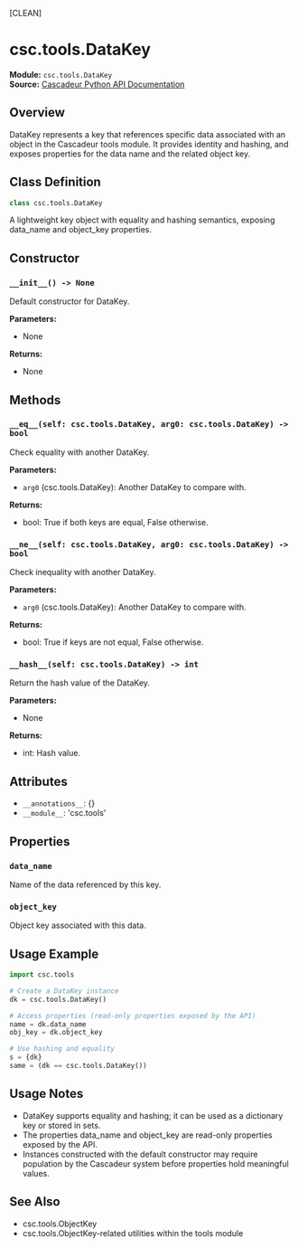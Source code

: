 [CLEAN]
<!-- Cleaned by batch script 2025-08-22 23:44 | Original: b4cd6143 -->

# csc.tools.DataKey

**Module:** `csc.tools.DataKey`  
**Source:** [Cascadeur Python API Documentation](https://cascadeur.com/python-api/_generate/csc.tools.DataKey.html)

## Overview

DataKey represents a key that references specific data associated with an object in the Cascadeur tools module. It provides identity and hashing, and exposes properties for the data name and the related object key.

## Class Definition

```python
class csc.tools.DataKey
```

A lightweight key object with equality and hashing semantics, exposing data_name and object_key properties.

## Constructor

### `__init__() -> None`

Default constructor for DataKey.

**Parameters:**
- None

**Returns:**
- None

## Methods

### `__eq__(self: csc.tools.DataKey, arg0: csc.tools.DataKey) -> bool`

Check equality with another DataKey.

**Parameters:**
- `arg0` (csc.tools.DataKey): Another DataKey to compare with.

**Returns:**
- bool: True if both keys are equal, False otherwise.

### `__ne__(self: csc.tools.DataKey, arg0: csc.tools.DataKey) -> bool`

Check inequality with another DataKey.

**Parameters:**
- `arg0` (csc.tools.DataKey): Another DataKey to compare with.

**Returns:**
- bool: True if keys are not equal, False otherwise.

### `__hash__(self: csc.tools.DataKey) -> int`

Return the hash value of the DataKey.

**Parameters:**
- None

**Returns:**
- int: Hash value.

## Attributes

- `__annotations__`: {}
- `__module__`: 'csc.tools'

## Properties

### `data_name`

Name of the data referenced by this key.

### `object_key`

Object key associated with this data.

## Usage Example

```python
import csc.tools

# Create a DataKey instance
dk = csc.tools.DataKey()

# Access properties (read-only properties exposed by the API)
name = dk.data_name
obj_key = dk.object_key

# Use hashing and equality
s = {dk}
same = (dk == csc.tools.DataKey())
```

## Usage Notes

- DataKey supports equality and hashing; it can be used as a dictionary key or stored in sets.
- The properties data_name and object_key are read-only properties exposed by the API.
- Instances constructed with the default constructor may require population by the Cascadeur system before properties hold meaningful values.

## See Also

- csc.tools.ObjectKey
- csc.tools.ObjectKey-related utilities within the tools module
